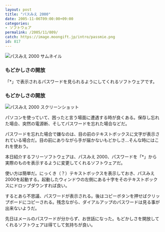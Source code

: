 ```yaml
---
layout: post
title: "パスみえ 2000"
date: 2005-11-06T09:00:00+09:00
categories:
- ソフトウェア
permalink: /2005/11/809/
catch: https://image.moongift.jp/intro/passmie.png
id: 817
---
```

 ![パスみえ 2000 サムネイル](https://image.moongift.jp/intro/passmie.s.png "パスみえ 2000 サムネイル")
  

### もどかしさの開放
  
「\*」で表示されるパスワードを見られるようにしてくれるソフトウェアです。  
<!--more-->  

### もどかしさの開放
  

![パスみえ 2000 スクリーンショット](https://image.moongift.jp/intro/passmie.png "パスみえ 2000 スクリーンショット")

  

パソコンを使っていて、困ったと言う場面に遭遇する時が良くある。保存し忘れた場合、突然の電源断、そしてパスワードを忘れた場合などだ。

  

パスワードを忘れた場合で嫌なのは、目の前のテキストボックスに文字が表示されている場合だ。目の前にありながら手が届かないもどかしさ…そんな時にはこれを使おう。

  

本日紹介するフリーソフトウェアは、パスみえ 2000、パスワードを「\*」から実際のものを表示するように変更してくれるソフトウェアだ。

  

使い方は簡単だ。にっくき（？）テキストボックスを表示しておき、パスみえ 2000を起動する。起動したウィンドウの左側にある十字をそのテキストボックスにドロップダウンすれば良い。

  

するとあら不思議、パスワードが表示される。後はコピーボタンを押せばクリップボードにコピーされる。残念ながら、ダイアルアップのパスワードは見る事が出来ないようだ。

  

先日はメールのパスワードが分からず、お世話になった。もどかしさを開放してくれるソフトウェアは得てして気持ちが良い。

